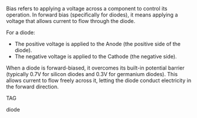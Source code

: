 Bias refers to applying a voltage across a component to control its operation. In forward bias (specifically for diodes), it means applying a voltage that allows current to flow through the diode.

For a diode:

- The positive voltage is applied to the Anode (the positive side of the diode).
- The negative voltage is applied to the Cathode (the negative side).

When a diode is forward-biased, it overcomes its built-in potential barrier (typically 0.7V for silicon diodes and 0.3V for germanium diodes). This allows current to flow freely across it, letting the diode conduct electricity in the forward direction.

TAG

diode
